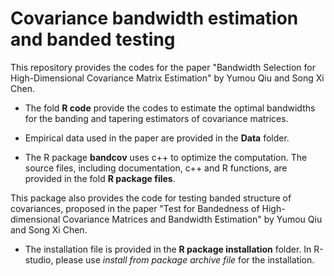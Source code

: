 # Covariance bandwidth estimation and banded testing

This repository provides the codes for the paper "Bandwidth Selection for High-Dimensional Covariance Matrix Estimation" by Yumou Qiu and Song Xi Chen.

- The fold **R code** provide the codes to estimate the optimal bandwidths for the banding and tapering estimators of covariance matrices. 

- Empirical data used in the paper are provided in the **Data** folder. 

- The R package **bandcov** uses c++ to optimize the computation. The source files, including documentation, c++ and R functions, are provided in the fold **R package files**.  

This package also provides the code for testing banded structure of covariances, proposed in the paper "Test for Bandedness of High-dimensional Covariance Matrices and Bandwidth Estimation" by Yumou Qiu and Song Xi Chen.

- The installation file is provided in the **R package installation** folder. In R-studio, please use *install from package archive file* for the installation.
